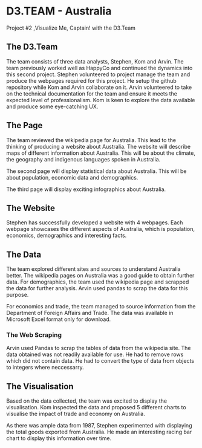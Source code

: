 # D3.TEAM - Australia
Project #2 ,Visualize Me, Captain! with the D3.Team

## The D3.Team
The team consists of three data analysts, Stephen, Kom and Arvin. The team previously worked well as HappyCo and continued the dynamics into this second project. Stephen volunteered to project manage the team and produce the webpages required for this project. He setup the github repository while Kom and Arvin collaborate on it. Arvin volunteered to take on the technical documentation for the team and ensure it meets the expected level of professionalism. Kom is keen to explore the data available and produce some eye-catching UX. 

## The Page
The team reviewed the wikipedia page for Australia. This lead to the thinking of producing a website about Australia. The website will describe maps of different information about Australia. This will be about the climate, the geography and indigenous languages spoken in Australia. 

The second page will display statistical data about Australia. This will be about population, economic data and demographics.

The third page will display exciting infographics about Australia. 


## The Website
Stephen has successfully developed a website with 4 webpages. Each webpage showcases the different aspects of Australia, which is population, economics, demographics and interesting facts. 


## The Data
The team explored different sites and sources to understand Australia better. The wikipedia pages on Australia was a good guide to obtain further data. For demographics, the team used the wikipedia page and scrapped the data for further analysis. Arvin used pandas to scrap the data for this purpose. 

For economics and trade, the team managed to source information from the Department of Foreign Affairs and Trade. The data was available in Microsoft Excel format only for download. 

### The Web Scraping
Arvin used Pandas to scrap the tables of data from the wikipedia site. The data obtained was not readily available for use. He had to remove rows which did not contain data. He had to convert the type of data from objects to integers where neccessarry. 

## The Visualisation
Based on the data collected, the team was excited to display the visualisation. Kom inspected the data and proposed 5 different charts to visualise the impact of trade and economy on Australia. 

As there was ample data from 1987, Stephen experimented with displaying the total goods exported from Australia. He made an interesting racing bar chart to display this information over time.



